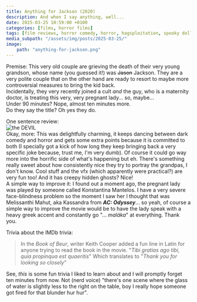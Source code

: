 ```yaml
---
title: Anything for Jackson (2020)
description: And when I say anything, well...
date: 2025-03-25 10:59:00 +0100
categories: [films, horror films]
tags: [film reviews, horror comedy, horror, hagsploitation, spooky doll, why would you even keep that thing at home, haunted-housesploitation, hidden ghosts, satanic panic, they say the title]
media_subpath: "/assets/img/posts/2025-03-25/"
image:
    path: "anything-for-jackson.png"
---
```

<span class="reviewsection">Premise:</span> This very old couple are grieving the death of their very young grandson, whose name (you guessed it!) was ~~Jason~~ Jackson. They are a very polite couple that on the other hand are ready to resort to maybe more controversial measures to bring the kid back.<br/>Incidentally, they very recently joined a cult *and* the guy, who is a maternity doctor, is treating this very, very pregnant lady... so, maybe...<br/>
<span class="reviewsection">Under 90 minutes?</span> Nope, almost ten minutes more.<br/>
<span class="reviewsection">Do they say the title?</span> Oh yes they do.

<span class="reviewsection">One sentence review:</span><br/>![the DEVIL](hankdevil.gif)<br/>
<span class="reviewsection">Okay, more:</span> This was delightfully charming, it keeps dancing between dark comedy and horror and gets some extra points because it is committed to both (I specially got a kick of how long they keep bringing back a very specific joke because, trust me, I'm very dumb). Of course it could go way more into the horrific side of what's happening but eh. There's something really sweet about how consistently nice they try to portray the grandpas, I don't know. Cool stuff and the vfx (which apparently were practical?) are very fun too! And it has creepy hidden ghosts? Nice!<br/>
<span class="reviewsection">A simple way to improve it:</span> I found out a moment ago, the pregnant lady was played by someone called Konstantina Mantelos. I have a very severe face-blindness problem so the moment I saw her I thought that was Melissanthi Mahut, aka Kassandra from ***AC: Odyssey***... so yeah, of course a simple way to improve the movie would be to have the lady speak with a heavy greek accent and constantly go "... *maláka*" at everything. Thank you.

<span class="reviewsection">Trivia about the IMDb trivia:</span>
> In the *Book of Beur*, writer Keith Cooper added a fun line in Latin for anyone trying to read the book in the movie. "*Tibi gratias ago tibi, quia propinqua est quaeritis*" Which translates to "*Thank you for looking so closely*"

See, *this* is some fun trivia I liked to learn about and I will promptly forget ten minutes from now. Not (nerd voice) "there's one scene where the glass of water is slightly less to the right on the table, boy I really hope someone got fired for that blunder hur hur".